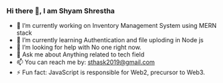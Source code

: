 ### Hi there 👋, I am Shyam Shrestha

<!--
**shyam-stha/shyam-stha** is a ✨ _special_ ✨ repository because its `README.md` (this file) appears on your GitHub profile.

Here are some ideas to get you started:

- 🔭 I’m currently working on ...
- 🌱 I’m currently learning ...
- 👯 I’m looking to collaborate on ...
- 🤔 I’m looking for help with ...
- 💬 Ask me about ...
- 📫 How to reach me: ...
- 😄 Pronouns: ...a
- ⚡ Fun fact: ...
-->

- 🔭 I’m currently working on Inventory Management System using MERN stack
- 🌱 I’m currently learning Authentication and file uploding in Node js
- 🤔 I’m looking for help with No one right now.
- 💬 Ask me about Anything related to tech field
- 📫 You can reach me by: sthask2019@gmail.com
- ⚡ Fun fact: JavaScript is responsible for Web2, precursor to Web3.
